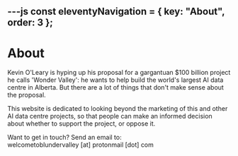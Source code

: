 ---js
const eleventyNavigation = {
	key: "About",
	order: 3
};
---
# About

<p>Kevin O'Leary is hyping up his proposal for a gargantuan $100 billion project he calls 'Wonder Valley': he wants to help build the world's largest AI data centre in Alberta. But there are a lot of things that don't make sense about the proposal.</p>

<p>This website is dedicated to looking beyond the marketing of this and other AI data centre projects, so that people can make an informed decision about whether to support the project, or oppose it.</p>

<p>Want to get in touch? Send an email to:<br>
welcometoblundervalley [at] protonmail [dot] com</p>